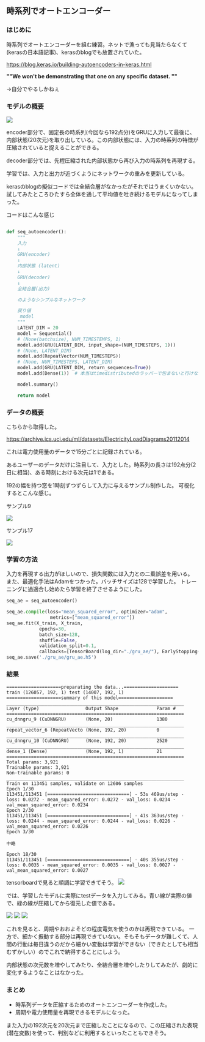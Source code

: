 ## 時系列でオートエンコーダー

### はじめに
時系列でオートエンコーダーを組む練習。ネットで漁っても見当たらなくて(kerasの日本語記事)、kerasのblogでも放置されていた。

https://blog.keras.io/building-autoencoders-in-keras.html

**""We won't be demonstrating that one on any specific dataset. ""**


→自分でやるしかねぇ

### モデルの概要
![](./pic/seq_ae.png)

encoder部分で、固定長の時系列(今回なら192点分)をGRUに入力して最後に、内部状態(20次元)を取り出している。この内部状態には、入力の時系列の特徴が圧縮されていると捉えることができる。

decoder部分では、先程圧縮された内部状態から再び入力の時系列を再現する。

学習では、入力と出力が近づくようにネットワークの重みを更新している。

kerasのblogの擬似コードでは全結合層がなかったがそれではうまくいかない。試してみたところひたすら全体を通して平均値を吐き続けるモデルになってしまった。

コードはこんな感じ

```python

def seq_autoencoder():
    """
    入力
    ↓
    GRU(encoder)
    ↓
    内部状態 (latent)
    ↓
    GRU(decoder)
    ↓
    全結合層(出力)

    のようなシンプルなネットワーク

    戻り値
     model
    """
    LATENT_DIM = 20
    model = Sequential()
    # (None(batchsize), NUM_TIMESTEMPS, 1)
    model.add(GRU(LATENT_DIM, input_shape=(NUM_TIMESTEPS, 1)))
    # (None, LATENT_DIM)
    model.add(RepeatVector(NUM_TIMESTEPS))
    # (None, NUM_TIMESTEPS, LATENT_DIM)
    model.add(GRU(LATENT_DIM, return_sequences=True))
    model.add(Dense(1))  # 本当はtimedistributedのラッパーで包まないと行けないらしいが、しなくてもできてしまった。

    model.summary()

    return model
```
### データの概要
こちらから取得した。

https://archive.ics.uci.edu/ml/datasets/ElectricityLoadDiagrams20112014

これは電力使用量のデータで15分ごとに記録されている。

あるユーザーのデータだけに注目して、入力とした。時系列の長さは192点分(2日に相当)、ある時刻における次元は1である。

192の幅を持つ窓を1時刻ずつずらして入力に与えるサンプル制作した。
可視化するとこんな感じ。

サンプル9

![](./pic/train1.png)


サンプル17

![](./pic/train2.png)

### 学習の方法
入力を再現する出力がほしいので、損失関数には入力との二乗誤差を用いる。
また、最適化手法はAdamをつかった。バッチサイズは128で学習した。
トレーニングに過適合し始めたら学習を終了させるようにした。

```python
seq_ae = seq_autoencoder()

seq_ae.compile(loss="mean_squared_error", optimizer="adam",
                metrics=["mean_squared_error"])
seq_ae.fit(X_train, X_train,
            epochs=30,
            batch_size=128,
            shuffle=False,
            validation_split=0.1,
            callbacks=[TensorBoard(log_dir="./gru_ae/"), EarlyStopping(patience=2)])
seq_ae.save('./gru_ae/gru_ae.h5')
```

### 結果
```
====================preparating the data...====================
train (126057, 192, 1) test (14007, 192, 1)
====================summary of this model====================
_________________________________________________________________
Layer (type)                 Output Shape              Param #   
=================================================================
cu_dnngru_9 (CuDNNGRU)       (None, 20)                1380      
_________________________________________________________________
repeat_vector_6 (RepeatVecto (None, 192, 20)           0         
_________________________________________________________________
cu_dnngru_10 (CuDNNGRU)      (None, 192, 20)           2520      
_________________________________________________________________
dense_1 (Dense)              (None, 192, 1)            21        
=================================================================
Total params: 3,921
Trainable params: 3,921
Non-trainable params: 0
_________________________________________________________________
Train on 113451 samples, validate on 12606 samples
Epoch 1/30
113451/113451 [==============================] - 53s 469us/step - loss: 0.0272 - mean_squared_error: 0.0272 - val_loss: 0.0234 - val_mean_squared_error: 0.0234
Epoch 2/30
113451/113451 [==============================] - 41s 363us/step - loss: 0.0244 - mean_squared_error: 0.0244 - val_loss: 0.0226 - val_mean_squared_error: 0.0226
Epoch 3/30

中略

Epoch 18/30
113451/113451 [==============================] - 40s 355us/step - loss: 0.0035 - mean_squared_error: 0.0035 - val_loss: 0.0027 - val_mean_squared_error: 0.0027
```

tensorboardで見ると順調に学習できてそう。
![](./pic/result_epochs.png)

では、学習したモデルに実際にtestデータを入力してみる。青い線が実際の値で、緑の線が圧縮してから復元した値である。

![](./pic/test1.png)
![](./pic/test2.png)
![](./pic/test3.png)

これを見ると、周期やおおよそどの程度電気を使うのかは再現できている。
一方で、細かく振動する部分は再現できていない。そもそもデータが難しくて、人間の行動は毎日違うのだから細かい変動は学習ができない（できたとしても相当むずかしい）のでこれで納得することにしよう。

内部状態の次元数を増やしてみたり、全結合層を増やしたりしてみたが、劇的に変化するようなことはなかった。

### まとめ
- 時系列データを圧縮するためのオートエンコーダーを作成した。
- 周期や電力使用量を再現できるモデルになった。

また入力の192次元を20次元まで圧縮したことになるので、この圧縮された表現(潜在変数)を使って、判別などに利用するといったこともできそう。

